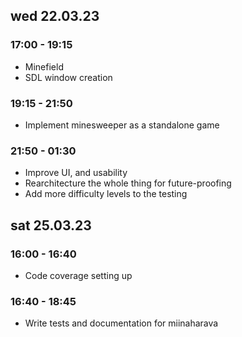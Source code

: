 ## wed 22.03.23
### 17:00 - 19:15
- Minefield
- SDL window creation
### 19:15 - 21:50
- Implement minesweeper as a standalone game

### 21:50 - 01:30
- Improve UI, and usability
- Rearchitecture the whole thing for future-proofing
- Add more difficulty levels to the testing


## sat 25.03.23

### 16:00 - 16:40
- Code coverage setting up

### 16:40 - 18:45
- Write tests and documentation for miinaharava
